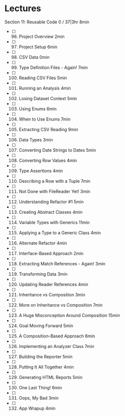 # Lectures

Section 11: Reusable Code
0 / 37|3hr 8min

- [ ] 96. Project Overview 2min
- [ ] 97. Project Setup 6min
- [ ] 98. CSV Data 0min
- [ ] 99. Type Definition Files - Again! 7min
- [ ] 100. Reading CSV Files 5min
- [ ] 101. Running an Analysis 4min
- [ ] 102. Losing Dataset Context 5min
- [ ] 103. Using Enums 6min
- [ ] 104. When to Use Enums 7min
- [ ] 105. Extracting CSV Reading 9min
- [ ] 106. Data Types 3min
- [ ] 107. Converting Date Strings to Dates 5min
- [ ] 108. Converting Row Values 4min
- [ ] 109. Type Assertions 4min
- [ ] 110. Describing a Row with a Tuple 7min
- [ ] 111. Not Done with FileReader Yet! 3min
- [ ] 112. Understanding Refactor #1 5min
- [ ] 113. Creating Abstract Classes 4min
- [ ] 114. Variable Types with Generics 11min
- [ ] 115. Applying a Type to a Generic Class 4min
- [ ] 116. Alternate Refactor 4min
- [ ] 117. Interface-Based Approach 2min
- [ ] 118. Extracting Match References - Again! 3min
- [ ] 119. Transforming Data 3min
- [ ] 120. Updating Reader References 4min
- [ ] 121. Inheritance vs Composition 3min
- [ ] 122. More on Inheritance vs Composition 7min
- [ ] 123. A Huge Misconception Around Composition 15min
- [ ] 124. Goal Moving Forward 5min
- [ ] 125. A Composition-Based Approach 6min
- [ ] 126. Implementing an Analyzer Class 7min
- [ ] 127. Building the Reporter 5min
- [ ] 128. Putting It All Together 4min
- [ ] 129. Generating HTML Reports 5min
- [ ] 130. One Last Thing! 6min
- [ ] 131. Oops, My Bad 3min
- [ ] 132. App Wrapup 4min
